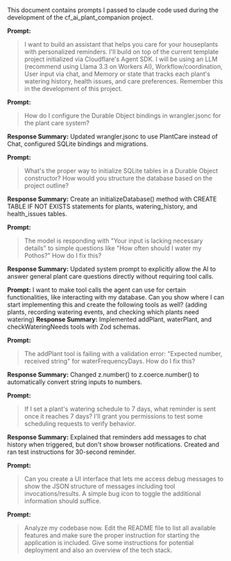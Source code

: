 This document contains prompts I passed to claude code used during the development of the cf_ai_plant_companion project.

**Prompt:**
> I want to build an assistant that helps you care for your houseplants with personalized reminders. I'll build on top of the current template project initialized via Cloudflare's Agent SDK. I will be using an LLM (recommend using Llama 3.3 on Workers AI), Workflow/coordination, User input via chat, and Memory or state that tracks each plant's watering history, health issues, and care preferences. Remember this in the development of this project. 

**Prompt:**
> How do I configure the Durable Object bindings in wrangler.jsonc for the plant care system?

**Response Summary:** Updated wrangler.jsonc to use PlantCare instead of Chat, configured SQLite bindings and migrations.

**Prompt:**
> What's the proper way to initialize SQLite tables in a Durable Object constructor? How would you structure the database based on the project outline?

**Response Summary:** Create an initializeDatabase() method with CREATE TABLE IF NOT EXISTS statements for plants, watering_history, and health_issues tables.

**Prompt:**
> The model is responding with "Your input is lacking necessary details" to simple questions like "How often should I water my Pothos?" How do I fix this?

**Response Summary:** Updated system prompt to explicitly allow the AI to answer general plant care questions directly without requiring tool calls.

**Prompt:** I want to make tool calls the agent can use for certain functionalities, like interacting with my database. Can you show where I can start implementing this and create the following tools as well? (adding plants, recording watering events, and checking which plants need watering)
**Response Summary:** Implemented addPlant, waterPlant, and checkWateringNeeds tools with Zod schemas. 

**Prompt:**
> The addPlant tool is failing with a validation error: "Expected number, received string" for waterFrequencyDays. How do I fix this?

**Response Summary:** Changed z.number() to z.coerce.number() to automatically convert string inputs to numbers.

**Prompt:**
> If I set a plant's watering schedule to 7 days, what reminder is sent once it reaches 7 days? I'll grant you permissions to test some scheduling requests to verify behavior. 

**Response Summary:** Explained that reminders add messages to chat history when triggered, but don't show browser notifications. Created and ran test instructions for 30-second reminder.

**Prompt:**
> Can you create a UI interface that lets me access debug messages to show the JSON structure of messages including tool invocations/results. A simple bug icon to toggle the additional information should suffice. 

**Prompt:**
> Analyze my codebase now. Edit the README file to list all available features and make sure the proper instruction for starting the application is included. Give some instructions for potential deployment and also an overview of the tech stack. 
